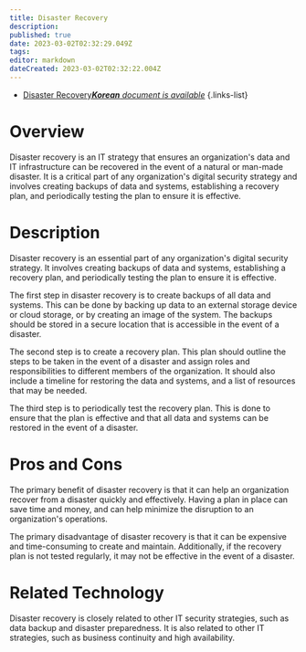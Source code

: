 ```yaml
---
title: Disaster Recovery
description: 
published: true
date: 2023-03-02T02:32:29.049Z
tags: 
editor: markdown
dateCreated: 2023-03-02T02:32:22.004Z
---
```


- [Disaster Recovery***Korean** document is available*](/ko/Knowledge-base/Dictionary/disaster-recovery)
{.links-list}


# Overview
Disaster recovery is an IT strategy that ensures an organization's data and IT infrastructure can be recovered in the event of a natural or man-made disaster. It is a critical part of any organization's digital security strategy and involves creating backups of data and systems, establishing a recovery plan, and periodically testing the plan to ensure it is effective.

# Description
Disaster recovery is an essential part of any organization's digital security strategy. It involves creating backups of data and systems, establishing a recovery plan, and periodically testing the plan to ensure it is effective.

The first step in disaster recovery is to create backups of all data and systems. This can be done by backing up data to an external storage device or cloud storage, or by creating an image of the system. The backups should be stored in a secure location that is accessible in the event of a disaster.

The second step is to create a recovery plan. This plan should outline the steps to be taken in the event of a disaster and assign roles and responsibilities to different members of the organization. It should also include a timeline for restoring the data and systems, and a list of resources that may be needed.

The third step is to periodically test the recovery plan. This is done to ensure that the plan is effective and that all data and systems can be restored in the event of a disaster.

# Pros and Cons
The primary benefit of disaster recovery is that it can help an organization recover from a disaster quickly and effectively. Having a plan in place can save time and money, and can help minimize the disruption to an organization's operations.

The primary disadvantage of disaster recovery is that it can be expensive and time-consuming to create and maintain. Additionally, if the recovery plan is not tested regularly, it may not be effective in the event of a disaster.

# Related Technology
Disaster recovery is closely related to other IT security strategies, such as data backup and disaster preparedness. It is also related to other IT strategies, such as business continuity and high availability.